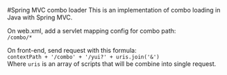 #Spring MVC combo loader
This is an implementation of combo loading in Java with Spring MVC.

On web.xml, add a servlet mapping config for combo path:  
`/combo/*`

On front-end, send request with this formula:  
`contextPath + '/combo' + '/yui?' + uris.join('&')`  
Where `uris` is an array of scripts that will be combine into single request.
